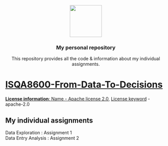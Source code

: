 <p align="center">
  <img height="100" src="https://www.unomaha.edu/university-communications/downloadables/lock-up/uno-lock-up-color-black.png">
</p>
<h3 align="center">My personal repository</h3>
<p align="center">This repository provides all the code & information about my individual assignments.</p>
<p align="center">
<a href="https://en.wikipedia.org/wiki/Apache_License">

</p>

# ISQA8600-From-Data-To-Decisions

**License information**: Name - [Apache license 2.0](https://www.apache.org/licenses/LICENSE-2.0), <ins>License keyword</ins> - apache-2.0
## My individual assignments
  Data Exploration : Assignment 1\
  Data Entry Analysis : Assignment 2
  


